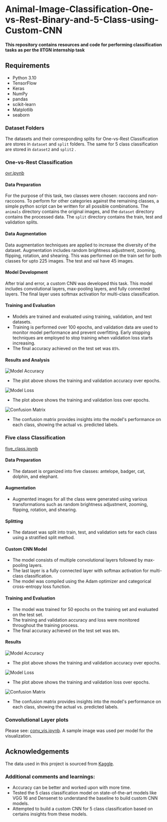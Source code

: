﻿# Animal-Image-Classification-One-vs-Rest-Binary-and-5-Class-using-Custom-CNN
#### This repository contains resources and code for performing classification tasks as per the IITGN internship task
## Requirements
- Python 3.10
- TensorFlow
- Keras
- NumPy
- pandas
- scikit-learn
- Matplotlib
- seaborn

### Dataset Folders
The datasets and their corresponding splits for One-vs-Rest Classification are stores in  `dataset`  and  `split`  folders. 
The same for 5 class classification are stored in  `dataset2`  and  `split2` . 

### One-vs-Rest Classification
[ovr.ipynb](https://github.com/Lyra0710/Lyra0710-Animal-Image-Classification-One-vs-Rest-Binary-and-5-Class-using-Custom-CNN/blob/main/ovr.ipynb)
#### Data Preparation
For the purpose of this task, two classes were chosen: raccoons and non-raccoons. To perform for other categories against the remaining classes, a simple python script can be written for all possible combinations. 
The `animals` directory contains the original images, and the `dataset` directory contains the processed data.
The `split` directory contains the train, test and validation splits. 

#### Data Augmentation

Data augmentation techniques are applied to increase the diversity of the dataset. Augmentation includes random brightness adjustment, zooming, flipping, rotation, and shearing. This was performed on the train set for both classes for upto 225 images. The test and val have 45 images. 

#### Model Development

After trial and error, a custom CNN was developed this task. This model includes convolutional layers, max-pooling layers, and fully connected layers. The final layer uses softmax activation for multi-class classification.

#### Training and Evaluation

- Models are trained and evaluated using training, validation, and test datasets. 
- Training is performed over 100 epochs, and validation data are used to monitor model performance and prevent overfitting. Early stopping techniques are employed to stop training when validation loss starts increasing. 
- The final accuracy achieved on the test set was `85%`.

#### Results and Analysis

![Model Accuracy](accuracy.png)
- The plot above shows the training and validation accuracy over epochs.

![Model Loss](loss.png)
- The plot above shows the training and validation loss over epochs.

![Confusion Matrix](cm.png)
- The confusion matrix provides insights into the model's performance on each class, showing the actual vs. predicted labels.

### Five class Classification
[five_class.ipynb](https://github.com/Lyra0710/Lyra0710-Animal-Image-Classification-One-vs-Rest-Binary-and-5-Class-using-Custom-CNN/blob/main/five_class.ipynb)
#### Data Preparation

- The dataset is organized into five classes: antelope, badger, cat, dolphin, and elephant.

#### Augmentation

- Augmented images for all the class were generated using various transformations such as random brightness adjustment, zooming, flipping, rotation, and shearing.

#### Splitting

- The dataset was split into train, test, and validation sets for each class using a stratified split method.

#### Custom CNN Model

- The model consists of multiple convolutional layers followed by max-pooling layers.
- The last layer is a fully connected layer with softmax activation for multi-class classification.
- The model was compiled using the Adam optimizer and categorical cross-entropy loss function.

#### Training and Evaluation

- The model was trained for 50 epochs on the training set and evaluated on the test set.
- The training and validation accuracy and loss were monitored throughout the training process.
- The final accuracy achieved on the test set was `80%`.

#### Results

![Model Accuracy](accuracy2.png)
- The plot above shows the training and validation accuracy over epochs.

![Model Loss](loss2.png)
- The plot above shows the training and validation loss over epochs.

![Confusion Matrix](cm2.png)
- The confusion matrix provides insights into the model's performance on each class, showing the actual vs. predicted labels.

### Convolutional Layer plots
Please see: [conv_vis.ipynb](https://github.com/Lyra0710/Lyra0710-Animal-Image-Classification-One-vs-Rest-Binary-and-5-Class-using-Custom-CNN/blob/main/conv_vis.ipynb). A sample image was used per model for the visualization. 
## Acknowledgements
The data used in this project is sourced from [Kaggle](https://www.kaggle.com/datasets/iamsouravbanerjee/animal-image-dataset-90-different-animals?resource=download).

### Additional comments and learnings:
- Accuracy can be better and worked upon with more time.
- Tested the 5 class classification model on state-of-the-art models like VGG 16 and Densenet to understand the baseline to build custom CNN models.
- Attempted to build a custom CNN for 5 class classification based on certains insights from these models. 
